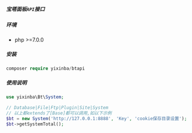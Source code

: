 ##### 宝塔面板`API`接口


##### 环境

- php >=7.0.0

##### 安装
```php
composer require yixinba/btapi
```

##### 使用说明

```php
use yixinba\Bt\System;

// Database|File|Ftp|Plugin|Site|System
// 以上都extends了[Base]都可以调用,如以下示例
$bt = new System('http://127.0.0.1:8888', 'Key', 'cookie保存目录设置');
$bt->getSystemTotal();
```
